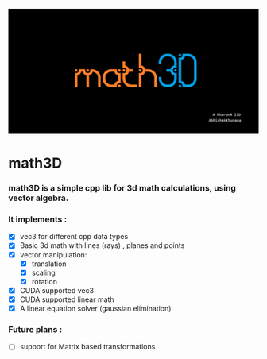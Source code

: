 ![logo](https://raw.githubusercontent.com/Kharon4/math3D/master/branding/logo.png)

# math3D

### math3D is a simple cpp lib for 3d math calculations, using vector algebra.

### It implements :
- [x] vec3 for different cpp data types
- [x] Basic 3d math with lines (rays) , planes and points
- [x] vector manipulation:
	- [x] translation
	- [x] scaling
	- [x] rotation
- [x] CUDA supported vec3
- [x] CUDA supported linear math
- [X] A linear equation solver (gaussian elimination)

### Future plans :
- [ ] support for Matrix based transformations

